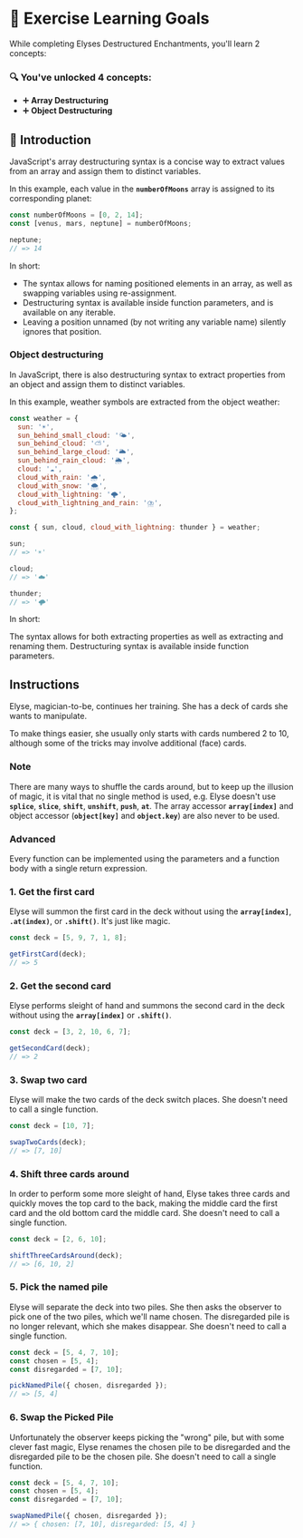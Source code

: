 # 🧠 Exercise Learning Goals

While completing Elyses Destructured Enchantments, you'll learn 2 concepts:

### 🔍 You've unlocked 4 concepts:

- ➕ **Array Destructuring**
- ➕ **Object Destructuring**

## 📘 Introduction

JavaScript's array destructuring syntax is a concise way to extract values from an array and assign them to distinct variables.

In this example, each value in the **`numberOfMoons`** array is assigned to its corresponding planet:

```js
const numberOfMoons = [0, 2, 14];
const [venus, mars, neptune] = numberOfMoons;

neptune;
// => 14
```

In short:

- The syntax allows for naming positioned elements in an array, as well as swapping variables using re-assignment.
- Destructuring syntax is available inside function parameters, and is available on any iterable.
- Leaving a position unnamed (by not writing any variable name) silently ignores that position.

### Object destructuring

In JavaScript, there is also destructuring syntax to extract properties from an object and assign them to distinct variables.

In this example, weather symbols are extracted from the object weather:

```js
const weather = {
  sun: '☀️',
  sun_behind_small_cloud: '🌤️',
  sun_behind_cloud: '⛅',
  sun_behind_large_cloud: '🌥️',
  sun_behind_rain_cloud: '🌦️',
  cloud: '☁️',
  cloud_with_rain: '🌧️',
  cloud_with_snow: '🌨️',
  cloud_with_lightning: '🌩️',
  cloud_with_lightning_and_rain: '⛈️',
};

const { sun, cloud, cloud_with_lightning: thunder } = weather;

sun;
// => '☀️'

cloud;
// => '☁️'

thunder;
// => '🌩️'
```

In short:

The syntax allows for both extracting properties as well as extracting and renaming them.
Destructuring syntax is available inside function parameters.

## Instructions

Elyse, magician-to-be, continues her training. She has a deck of cards she wants to manipulate.

To make things easier, she usually only starts with cards numbered 2 to 10, although some of the tricks may involve additional (face) cards.

### Note

There are many ways to shuffle the cards around, but to keep up the illusion of magic, it is vital that no single method is used, e.g. Elyse doesn't use **`splice`**, **`slice`**, **`shift`**, **`unshift`**, **`push`**, **`at`**. The array accessor **`array[index]`** and object accessor (**`object[key]`** and **`object.key`**) are also never to be used.


### Advanced

Every function can be implemented using the parameters and a function body with a single return expression.

### 1. Get the first card

Elyse will summon the first card in the deck without using the **`array[index]`**, **`.at(index)`**, or **`.shift()`**. It's just like magic.

```js
const deck = [5, 9, 7, 1, 8];

getFirstCard(deck);
// => 5
```

### 2. Get the second card

Elyse performs sleight of hand and summons the second card in the deck without using the **`array[index]`** or **`.shift()`**.

```js
const deck = [3, 2, 10, 6, 7];

getSecondCard(deck);
// => 2
```


### 3. Swap two card

Elyse will make the two cards of the deck switch places. She doesn't need to call a single function.

```js
const deck = [10, 7];

swapTwoCards(deck);
// => [7, 10]

```

### 4. Shift three cards around

In order to perform some more sleight of hand, Elyse takes three cards and quickly moves the top card to the back, making the middle card the first card and the old bottom card the middle card. She doesn't need to call a single function.

```js
const deck = [2, 6, 10];

shiftThreeCardsAround(deck);
// => [6, 10, 2]
```


### 5. Pick the named pile
Elyse will separate the deck into two piles. She then asks the observer to pick one of the two piles, which we'll name chosen. The disregarded pile is no longer relevant, which she makes disappear. She doesn't need to call a single function.

```js
const deck = [5, 4, 7, 10];
const chosen = [5, 4];
const disregarded = [7, 10];

pickNamedPile({ chosen, disregarded });
// => [5, 4]
```

### 6. Swap the Picked Pile

Unfortunately the observer keeps picking the "wrong" pile, but with some clever fast magic, Elyse renames the chosen pile to be disregarded and the disregarded pile to be the chosen pile. She doesn't need to call a single function.

```js
const deck = [5, 4, 7, 10];
const chosen = [5, 4];
const disregarded = [7, 10];

swapNamedPile({ chosen, disregarded });
// => { chosen: [7, 10], disregarded: [5, 4] }
```